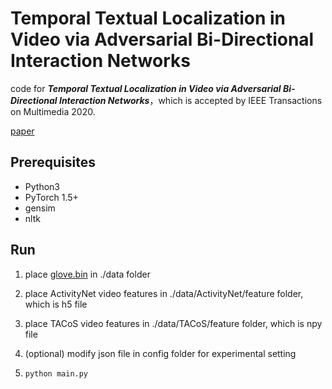 # Temporal Textual Localization in Video via Adversarial Bi-Directional Interaction Networks
code for ***Temporal Textual Localization in Video via Adversarial Bi-Directional Interaction Networks***，which is accepted by IEEE Transactions on Multimedia 2020.

[paper](https://google.com/ncr)



## Prerequisites

- Python3
- PyTorch 1.5+
- gensim
- nltk



## Run

1. place [glove.bin](http://nlp.stanford.edu/data/glove.840B.300d.zip) in ./data folder

2. place ActivityNet video features in ./data/ActivityNet/feature folder, which is h5 file

3. place TACoS video features in ./data/TACoS/feature folder, which is npy file

4. (optional) modify json file in config folder for experimental setting

5. `python main.py`